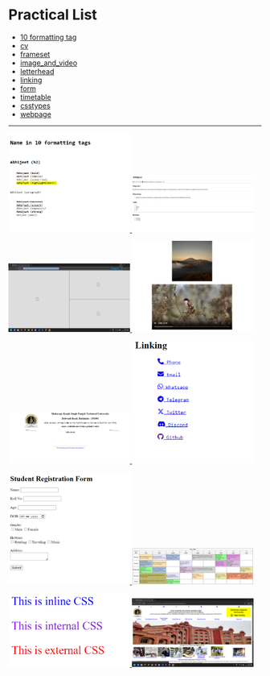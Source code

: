 # Practical List

- [10 formatting tag](/practical/name.html)
- [cv](/practical/cv.html)
- [frameset](/practical/frame.html)
- [image_and_video](/practical/imagandvideo.html)
- [letterhead](/practical/letterhead.html)
- [linking](/practical/linking.html)
- [form](/practical/registration.html)
- [timetable](/practical/timetable.html)
- [csstypes](/practical/typecss.html)
- [webpage](/practical/anwebpage.html)

---

<p align="left">
  <a href='/practical/name.html'>
    <img width="48%" src="/output/name.png" alt="single page cv" />
  </a>
  <a href='/practical/cv.html'>
    <img width="48%" src="/output/cv.png" alt="basic html website" />
  </a>


</p>
<p align="left">
  <a href='/practical/frame.html'>
    <img width="48%" src="/output/frame.png" alt="single page cv" />
  </a>
  <a href='/practical/imgandvideo.html'>
    <img width="48%" src="/output/imgandvideo.png" alt="basic html website" />
  </a>
</p>

<p align="left">
  <a href='/practical/letterhead.html'>
    <img width="48%" src="/output/letterhead.png" alt="single page cv" />
  </a>
  <a href='/practical/linking.html'>
    <img width="48%" src="/output/linking.png" alt="basic html website" />
  </a>
</p>

<p align="left">
  <a href='/practical/registration.html'>
    <img width="48%" src="/output/form.png" alt="single page cv" />
  </a>
  <a href='/practical/timetable.html'>
    <img width="48%" src="/output/timetable.png" alt="basic html website" />
  </a>
</p>

<p align="left">
  <a href='/practical/typecss.html'>
    <img width="48%" src="/output/csstype.png" alt="single page cv" />
  </a>
  <a href='/practical/anwebpage.html'>
    <img width="48%" src="/output/mrsptu1.png" alt="single page cv" />
  </a>
</p>
